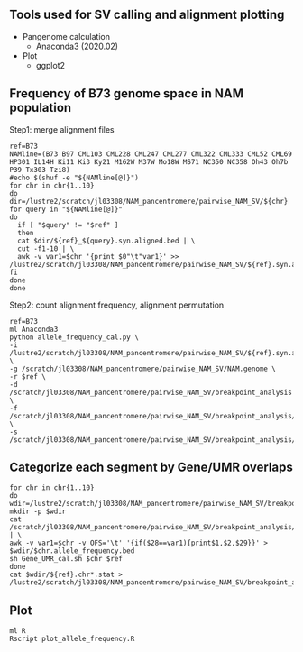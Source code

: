 ## Tools used for SV calling and alignment plotting
- Pangenome calculation
    * Anaconda3 (2020.02)
- Plot
    * ggplot2

## Frequency of B73 genome space in NAM population
Step1: merge alignment files
```
ref=B73
NAMline=(B73 B97 CML103 CML228 CML247 CML277 CML322 CML333 CML52 CML69 HP301 IL14H Ki11 Ki3 Ky21 M162W M37W Mo18W MS71 NC350 NC358 Oh43 Oh7b P39 Tx303 Tzi8)
#echo $(shuf -e "${NAMline[@]}")
for chr in chr{1..10}
do
dir=/lustre2/scratch/jl03308/NAM_pancentromere/pairwise_NAM_SV/${chr}
for query in "${NAMline[@]}"
do
  if [ "$query" != "$ref" ]
  then
  cat $dir/${ref}_${query}.syn.aligned.bed | \
  cut -f1-10 | \
  awk -v var1=$chr '{print $0"\t"var1}' >> /lustre2/scratch/jl03308/NAM_pancentromere/pairwise_NAM_SV/${ref}.syn.aligned.bed
fi
done
done
```
Step2: count alignment frequency, alignment permutation
```
ref=B73
ml Anaconda3
python allele_frequency_cal.py \
-i /lustre2/scratch/jl03308/NAM_pancentromere/pairwise_NAM_SV/${ref}.syn.aligned.bed \
-g /scratch/jl03308/NAM_pancentromere/pairwise_NAM_SV/NAM.genome \
-r $ref \
-d /scratch/jl03308/NAM_pancentromere/pairwise_NAM_SV/breakpoint_analysis \
-f /scratch/jl03308/NAM_pancentromere/pairwise_NAM_SV/breakpoint_analysis/alignment_frequency_allchrs.bed \
-s /scratch/jl03308/NAM_pancentromere/pairwise_NAM_SV/breakpoint_analysis/alignment_permutation.bed
```

## Categorize each segment by Gene/UMR overlaps

```
for chr in chr{1..10}
do
wdir=/lustre2/scratch/jl03308/NAM_pancentromere/pairwise_NAM_SV/breakpoint_analysis/allele_frequency
mkdir -p $wdir
cat /scratch/jl03308/NAM_pancentromere/pairwise_NAM_SV/breakpoint_analysis/alignment_frequency_allchrs.bed | \
awk -v var1=$chr -v OFS='\t' '{if($28==var1){print$1,$2,$29}}' > $wdir/$chr.allele_frequency.bed
sh Gene_UMR_cal.sh $chr $ref
done
cat $wdir/${ref}.chr*.stat > /lustre2/scratch/jl03308/NAM_pancentromere/pairwise_NAM_SV/breakpoint_analysis/$ref.allele_frequency.stat
```

## Plot

```
ml R
Rscript plot_allele_frequency.R
```
